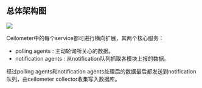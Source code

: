 ## 总体架构图
![](https://docs.openstack.org/developer/ceilometer/_images/ceilo-arch.png)

Ceilometer中的每个service都可进行横向扩展，其两个核心服务：

* polling agents : 主动轮询所关心的数据。
* notification agents : 从notification队列抓取各模块上报的数据。

经过polling agents和notification agents处理后的数据最后都发送到notification队列，由ceilometer collector收集写入数据库。
